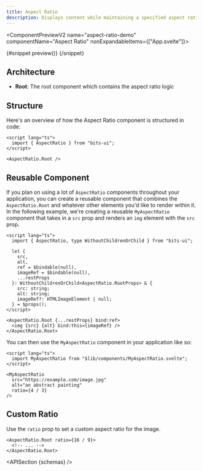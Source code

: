 ```yaml
---
title: Aspect Ratio
description: Displays content while maintaining a specified aspect ratio, ensuring consistent visual proportions.
---
```


<script>
	import { APISection, ComponentPreviewV2, AspectRatioDemo } from '$lib/components/index.js'
	let { schemas } = $props()
</script>

<ComponentPreviewV2 name="aspect-ratio-demo" componentName="Aspect Ratio" nonExpandableItems={["App.svelte"]}>

{#snippet preview()}
<AspectRatioDemo />
{/snippet}

</ComponentPreviewV2>

## Architecture

- **Root**: The root component which contains the aspect ratio logic

## Structure

Here's an overview of how the Aspect Ratio component is structured in code:

```svelte
<script lang="ts">
  import { AspectRatio } from "bits-ui";
</script>

<AspectRatio.Root />
```

## Reusable Component

If you plan on using a lot of `AspectRatio` components throughout your application, you can create a reusable component that combines the `AspectRatio.Root` and whatever other elements you'd like to render within it. In the following example, we're creating a reusable `MyAspectRatio` component that takes in a `src` prop and renders an `img` element with the `src` prop.

```svelte title="MyAspectRatio.svelte"
<script lang="ts">
  import { AspectRatio, type WithoutChildrenOrChild } from "bits-ui";

  let {
    src,
    alt,
    ref = $bindable(null),
    imageRef = $bindable(null),
    ...restProps
  }: WithoutChildrenOrChild<AspectRatio.RootProps> & {
    src: string;
    alt: string;
    imageRef?: HTMLImageElement | null;
  } = $props();
</script>

<AspectRatio.Root {...restProps} bind:ref>
  <img {src} {alt} bind:this={imageRef} />
</AspectRatio.Root>
```

You can then use the `MyAspectRatio` component in your application like so:

```svelte title="+page.svelte"
<script lang="ts">
  import MyAspectRatio from "$lib/components/MyAspectRatio.svelte";
</script>

<MyAspectRatio
  src="https://example.com/image.jpg"
  alt="an abstract painting"
  ratio={4 / 3}
/>
```

## Custom Ratio

Use the `ratio` prop to set a custom aspect ratio for the image.

```svelte /ratio/
<AspectRatio.Root ratio={16 / 9}>
  <!-- ... -->
</AspectRatio.Root>
```

<APISection {schemas} />
